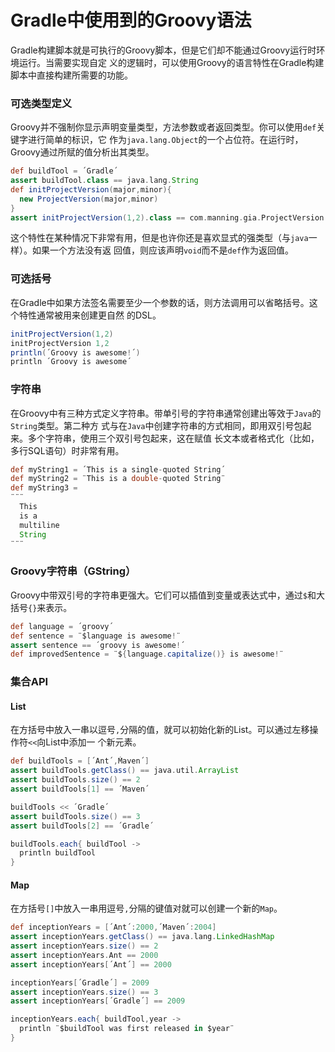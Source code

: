 Gradle中使用到的Groovy语法
=======================
Gradle构建脚本就是可执行的Groovy脚本，但是它们却不能通过Groovy运行时环境运行。当需要实现自定
义的逻辑时，可以使用Groovy的语言特性在Gradle构建脚本中直接构建所需要的功能。

### 可选类型定义
Groovy并不强制你显示声明变量类型，方法参数或者返回类型。你可以使用`def`关键字进行简单的标识，它
作为`java.lang.Object`的一个占位符。在运行时，Groovy通过所赋的值分析出其类型。

```groovy
def buildTool = ´Gradle´
assert buildTool.class == java.lang.String
def initProjectVersion(major,minor){
  new ProjectVersion(major,minor)
}
assert initProjectVersion(1,2).class == com.manning.gia.ProjectVersion
```
这个特性在某种情况下非常有用，但是也许你还是喜欢显式的强类型（与`java`一样）。如果一个方法没有返
回值，则应该声明`void`而不是`def`作为返回值。

### 可选括号
在Gradle中如果方法签名需要至少一个参数的话，则方法调用可以省略括号。这个特性通常被用来创建更自然
的DSL。
```groovy
initProjectVersion(1,2)
initProjectVersion 1,2
println(´Groovy is awesome!´)
println ´Groovy is awesome´
```
### 字符串
在Groovy中有三种方式定义字符串。带单引号的字符串通常创建出等效于`Java`的`String`类型。第二种方
式与在`Java`中创建字符串的方式相同，即用双引号包起来。多个字符串，使用三个双引号包起来，这在赋值
长文本或者格式化（比如，多行SQL语句）时非常有用。
```groovy
def myString1 = ´This is a single-quoted String´
def myString2 = ¨This is a double-quoted String¨
def myString3 =
¨¨¨
  This
  is a
  multiline
  String
¨¨¨
```
### Groovy字符串（GString）
Groovy中带双引号的字符串更强大。它们可以插值到变量或表达式中，通过`$`和大括号`{}`来表示。
```groovy
def language = ´groovy´
def sentence = ¨$language is awesome!¨
assert sentence == ´groovy is awesome!´
def improvedSentence = ¨${language.capitalize()} is awesome!¨
```
### 集合API
#### List
在方括号中放入一串以逗号`,`分隔的值，就可以初始化新的List。可以通过左移操作符`<<`向List中添加一
个新元素。
```groovy
def buildTools = [´Ant´,Ḿaven´]
assert buildTools.getClass() == java.util.ArrayList
assert buildTools.size() == 2
assert buildTools[1] == ´Maven´

buildTools << ´Gradle´
assert buildTools.size() == 3
assert buildTools[2] == ´Gradle´

buildTools.each{ buildTool ->
  println buildTool
}
```
#### Map
在方括号`[]`中放入一串用逗号`,`分隔的键值对就可以创建一个新的`Map`。
```groovy
def inceptionYears = [´Ant´:2000,´Maven´:2004]
assert inceptionYears.getClass() == java.lang.LinkedHashMap
assert inceptionYears.size() == 2
assert inceptionYears.Ant == 2000
assert inceptionYears[´Ant´] == 2000

inceptionYears[´Gradle´] = 2009
assert inceptionYears.size() == 3
assert inceptionYears[´Gradle´] == 2009

inceptionYears.each{ buildTool,year ->
  println ¨$buildTool was first released in $year¨
}
```
